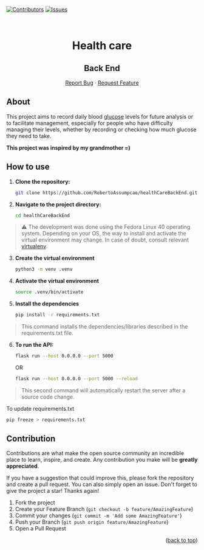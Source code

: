 <div id="top"></div>

[![Contributors][contributors-shield]][contributors-url]
[![Issues][issues-shield]][issues-url]

<br />
<div align="center">
  <h1 align="center">Health care</h1>
  <h2>Back End</h2>

  <p align="center">
    <a href="https://github.com/RobertoAssumpcao/healthCareBackEnd/issues">Report Bug</a>
    ·
    <a href="https://github.com/RobertoAssumpcao/healthCareBackEnd/issues">Request Feature</a>
  </p>
</div>

## About

This project aims to record daily blood [glucose](https://www.healthline.com/health/glucose) levels for future analysis or to facilitate management, especially for people who have difficulty managing their levels, whether by recording or checking how much glucose they need to take.

**This project was inspired by my grandmother =)**

## How to use

1. **Clone the repository:**

   ```bash
   git clone https://github.com/RobertoAssumpcao/healthCareBackEnd.git
   ```

2. **Navigate to the project directory:**

   ```bash
   cd healthCareBackEnd
   ```

> ⚠️ The development was done using the Fedora Linux 40 operating system. Depending on your OS, the way to install and activate the virtual environment may change. In case of doubt, consult relevant [virtualenv](https://virtualenv.pypa.io/en/latest/installation.html).

3. **Create the virtual environment**

   ```bash
   python3 -m venv .venv
   ```

4. **Activate the virtual environment**

   ```bash
   source .venv/bin/activate
   ```

5. **Install the dependencies**

   ```bash
   pip install -r requirements.txt
   ```

> This command installs the dependencies/libraries described in the requirements.txt file.

6. **To run the API:**

   ```bash
   flask run --host 0.0.0.0 --port 5000
   ```

   OR

   ```bash
   flask run --host 0.0.0.0 --port 5000 --reload
   ```

> This second command will automatically restart the server after a source code change.

To update requirements.txt

   ```bash
   pip freeze > requirements.txt
   ```

## Contribution

Contributions are what make the open source community an incredible place to learn, inspire, and create. Any contribution you make will be **greatly appreciated**.

If you have a suggestion that could improve this, please fork the repository and create a pull request. You can also simply open an issue. Don't forget to give the project a star! Thanks again!

1. Fork the project
2. Create your Feature Branch (`git checkout -b feature/AmazingFeature`)
3. Commit your changes (`git commit -m 'Add some AmazingFeature'`)
4. Push your Branch (`git push origin feature/AmazingFeature`)
5. Open a Pull Request

<p align="right">(<a href="#top">back to top</a>)</p>

[contributors-shield]: https://img.shields.io/github/contributors/RobertoAssumpcao/healthCareBackEnd.svg?style=for-the-badge

[contributors-url]: https://github.com/RobertoAssumpcao/healthCareBackEnd/graphs/contributors

[issues-shield]: https://img.shields.io/github/issues/RobertoAssumpcao/healthCareBackEnd.svg?style=for-the-badge

[issues-url]: https://github.com/RobertoAssumpcao/healthCareBackEnd/issues
